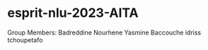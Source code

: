 # esprit-nlu-2023-AITA
Group Members: Badreddine Nourhene 
               Yasmine Baccouche
               idriss tchoupetafo

